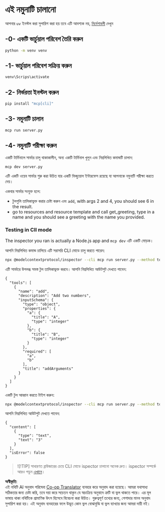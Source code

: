 <!--
CO_OP_TRANSLATOR_METADATA:
{
  "original_hash": "c49dc211615eefbcd6ea6e7d9f2d4e39",
  "translation_date": "2025-05-17T09:15:03+00:00",
  "source_file": "03-GettingStarted/01-first-server/solution/python/README.md",
  "language_code": "bn"
}
-->
# এই নমুনাটি চালানো

আপনার `uv` ইনস্টল করা সুপারিশ করা হয় তবে এটি আবশ্যক নয়, [নির্দেশাবলী](https://docs.astral.sh/uv/#highlights) দেখুন

## -0- একটি ভার্চুয়াল পরিবেশ তৈরি করুন

```bash
python -m venv venv
```

## -1- ভার্চুয়াল পরিবেশ সক্রিয় করুন

```bash
venv\Scrips\activate
```

## -2- নির্ভরতা ইনস্টল করুন

```bash
pip install "mcp[cli]"
```

## -3- নমুনাটি চালান

```bash
mcp run server.py
```

## -4- নমুনাটি পরীক্ষা করুন

একটি টার্মিনালে সার্ভার চালু থাকাকালীন, অন্য একটি টার্মিনাল খুলুন এবং নিম্নলিখিত কমান্ডটি চালান:

```bash
mcp dev server.py
```

এটি একটি ওয়েব সার্ভার শুরু করা উচিত যার একটি ভিজ্যুয়াল ইন্টারফেস রয়েছে যা আপনাকে নমুনাটি পরীক্ষা করতে দেয়।

একবার সার্ভার সংযুক্ত হলে:

- টুলগুলি তালিকাভুক্ত করার চেষ্টা করুন এবং `add`, with args 2 and 4, you should see 6 in the result.
- go to resources and resource template and call get_greeting, type in a name and you should see a greeting with the name you provided.

### Testing in ClI mode

The inspector you ran is actually a Node.js app and `mcp dev` এটি একটি মোড়ক।

আপনি নিম্নলিখিত কমান্ড চালিয়ে এটি সরাসরি CLI মোডে চালু করতে পারেন:

```bash
npx @modelcontextprotocol/inspector --cli mcp run server.py --method tools/list
```

এটি সার্ভারে উপলব্ধ সমস্ত টুল তালিকাভুক্ত করবে। আপনি নিম্নলিখিত আউটপুট দেখতে পাবেন:

```text
{
  "tools": [
    {
      "name": "add",
      "description": "Add two numbers",
      "inputSchema": {
        "type": "object",
        "properties": {
          "a": {
            "title": "A",
            "type": "integer"
          },
          "b": {
            "title": "B",
            "type": "integer"
          }
        },
        "required": [
          "a",
          "b"
        ],
        "title": "addArguments"
      }
    }
  ]
}
```

একটি টুল আহ্বান করতে টাইপ করুন:

```bash
npx @modelcontextprotocol/inspector --cli mcp run server.py --method tools/call --tool-name add --tool-arg a=1 --tool-arg b=2
```

আপনি নিম্নলিখিত আউটপুট দেখতে পাবেন:

```text
{
  "content": [
    {
      "type": "text",
      "text": "3"
    }
  ],
  "isError": false
}
```

> ![!TIP]
> সাধারণত ব্রাউজারের চেয়ে CLI মোডে ispector চালানো অনেক দ্রুত।
> ispector সম্পর্কে আরও পড়ুন [এখানে](https://github.com/modelcontextprotocol/inspector)।

**অস্বীকৃতি**:  
এই নথিটি AI অনুবাদ পরিষেবা [Co-op Translator](https://github.com/Azure/co-op-translator) ব্যবহার করে অনুবাদ করা হয়েছে। আমরা যথাসাধ্য সঠিকতার জন্য চেষ্টা করি, তবে দয়া করে সচেতন থাকুন যে স্বয়ংক্রিয় অনুবাদে ত্রুটি বা ভুল থাকতে পারে। এর মূল ভাষায় থাকা নথিটিকে প্রামাণিক উৎস হিসেবে বিবেচনা করা উচিত। গুরুত্বপূর্ণ তথ্যের জন্য, পেশাদার মানব অনুবাদ সুপারিশ করা হয়। এই অনুবাদ ব্যবহারের ফলে উদ্ভূত কোন ভুল বোঝাবুঝি বা ভুল ব্যাখ্যার জন্য আমরা দায়ী নই।